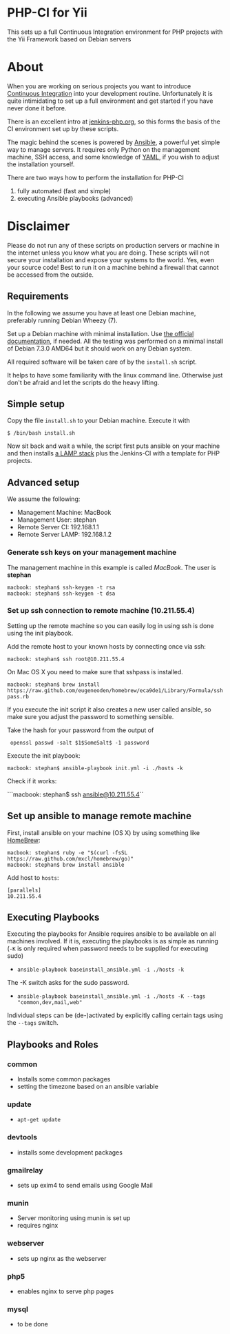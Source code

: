 # PHP-CI for Yii

This sets up a full Continuous Integration environment for PHP projects with the Yii Framework based on Debian servers

About
=====

When you are working on serious projects you want to introduce [Continuous Integration](http://martinfowler.com/articles/continuousIntegration.html) into your development routine. Unfortunately it is quite intimidating to set up a full environment and get started if you have never done it before.

There is an excellent intro at [jenkins-php.org](http://jenkins-php.org/), so this forms the basis of the CI environment set up by these scripts.

The magic behind the scenes is powered by [Ansible](http://www.ansibleworks.com/), a powerful yet simple way to manage servers. It requires only Python on the management machine, SSH access, and some knowledge of [YAML](http://www.yaml.org/), if you wish to adjust the installation yourself.

There are two ways how to perform the installation for PHP-CI

1. fully automated (fast and simple)
2. executing Ansible playbooks (advanced)

Disclaimer
==========

Please do not run any of these scripts on production servers or machine in the internet unless you know what you are doing. These scripts will not secure your installation and expose your systems to the world. Yes, even your source code! Best to run it on a machine behind a firewall that cannot be accessed from the outside.


Requirements
------------

In the following we assume you have at least one Debian machine, preferably running Debian Wheezy (7). 

Set up a Debian machine with minimal installation. Use [the official documentation](http://www.debian.org/releases/stable/amd64/index.html.en), if needed.
All the testing was performed on a minimal install of Debian 7.3.0 AMD64 but it should work on any Debian system.

All required software will be taken care of by the `install.sh` script.

It helps to have some familiarity with the linux command line. Otherwise just don't be afraid and let the scripts do the heavy lifting.


Simple setup
------------
Copy the file `install.sh` to your Debian machine. Execute it with

```$ /bin/bash install.sh```

Now sit back and wait a while, the script first puts ansible on your machine and then installs [a LAMP stack](http://stackoverflow.com/questions/10060285/what-is-a-lamp-stack) plus the Jenkins-CI with a template for PHP projects.

Advanced setup
--------------

We assume the following:

* Management Machine: MacBook
* Management User: stephan
* Remote Server CI: 192.168.1.1
* Remote Server LAMP: 192.168.1.2

### Generate ssh keys on your management machine

The management machine in this example is called _MacBook_. The user is **stephan**

```
macbook: stephan$ ssh-keygen -t rsa
macbook: stephan$ ssh-keygen -t dsa
```

### Set up ssh connection to remote machine (10.211.55.4)

Setting up the remote machine so you can easily log in using ssh is done using the init playbook.

Add the remote host to your known hosts by connecting once via ssh:

```macbook: stephan$ ssh root@10.211.55.4```


On Mac OS X you need to make sure that sshpass is installed.

```macbook: stephan$ brew install https://raw.github.com/eugeneoden/homebrew/eca9de1/Library/Formula/sshpass.rb```

If you execute the init script it also creates a new user called ansible, so make sure you adjust the password to something sensible.

Take the hash for your password from the output of

``` openssl passwd -salt $1$SomeSalt$ -1 password```

Execute the init playbook:

```macbook: stephan$ ansible-playbook init.yml -i ./hosts -k```


Check if it works:

```macbook: stephan$ ssh ansible@10.211.55.4``

## Set up ansible to manage remote machine

First, install ansible on your machine (OS X) by using something like [HomeBrew](http://brew.sh/):

```
macbook: stephan$ ruby -e "$(curl -fsSL https://raw.github.com/mxcl/homebrew/go)"
macbook: stephan$ brew install ansible
```

Add host to ``hosts``:

```
[parallels]
10.211.55.4
```

Executing Playbooks
-------------------

Executing the playbooks for Ansible requires ansible to be available on all machines involved. If it is, executing the playbooks is as simple as running (`-K` is only required when password needs to be supplied for executing sudo)

  * `ansible-playbook baseinstall_ansible.yml -i ./hosts -k`
  
The -K switch asks for the sudo password.

  * `ansible-playbook baseinstall_ansible.yml -i ./hosts -K --tags "common,dev,mail,web"`

Individual steps can be (de-)activated by explicitly calling certain tags using the `--tags` switch.


Playbooks and Roles
---------
### common
* Installs some common packages
* setting the timezone based on an ansible variable

### update
* `apt-get update`

### devtools
* installs some development packages

### gmailrelay
* sets up exim4 to send emails using Google Mail

### munin
* Server monitoring using munin is set up
* requires nginx

### webserver
* sets up nginx as the webserver

### php5
* enables nginx to serve php pages

### mysql
* to be done